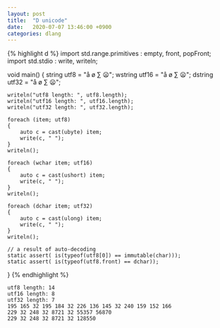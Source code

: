 ```yaml
---
layout: post
title:  "D unicode"
date:   2020-07-07 13:46:00 +0900
categories: dlang
---
```


{% highlight d %}
import std.range.primitives : empty, front, popFront;
import std.stdio : write, writeln;

void main()
{
    string utf8 = "å ø ∑ 😦";
    wstring utf16 = "å ø ∑ 😦";
    dstring utf32 = "å ø ∑ 😦";

    writeln("utf8 length: ", utf8.length);
    writeln("utf16 length: ", utf16.length);
    writeln("utf32 length: ", utf32.length);

    foreach (item; utf8)
    {
        auto c = cast(ubyte) item;
        write(c, " ");
    }
    writeln();

    foreach (wchar item; utf16)
    {
        auto c = cast(ushort) item;
        write(c, " ");
    }
    writeln();

    foreach (dchar item; utf32)
    {
        auto c = cast(ulong) item;
        write(c, " ");
    }
    writeln();

    // a result of auto-decoding
    static assert( is(typeof(utf8[0]) == immutable(char)));
    static assert( is(typeof(utf8.front) == dchar));
}
{% endhighlight %}

```ext
utf8 length: 14
utf16 length: 8
utf32 length: 7
195 165 32 195 184 32 226 136 145 32 240 159 152 166 
229 32 248 32 8721 32 55357 56870 
229 32 248 32 8721 32 128550 
```
